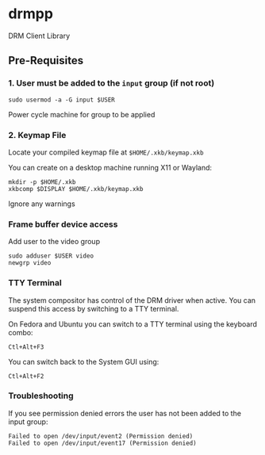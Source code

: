 # drmpp
DRM Client Library

## Pre-Requisites

### 1. User must be added to the `input` group (if not root)

    sudo usermod -a -G input $USER

Power cycle machine for group to be applied

### 2. Keymap File

Locate your compiled keymap file at `$HOME/.xkb/keymap.xkb`

You can create on a desktop machine running X11 or Wayland:

    mkdir -p $HOME/.xkb
    xkbcomp $DISPLAY $HOME/.xkb/keymap.xkb

Ignore any warnings

### Frame buffer device access

Add user to the video group

    sudo adduser $USER video
    newgrp video

### TTY Terminal

The system compositor has control of the DRM driver when active.  You can suspend this access by switching to a TTY terminal.

On Fedora and Ubuntu you can switch to a TTY terminal using the keyboard combo:

    Ctl+Alt+F3


You can switch back to the System GUI using:

    Ctl+Alt+F2

### Troubleshooting
If you see permission denied errors the user has not been added to the input group:

    Failed to open /dev/input/event2 (Permission denied)
    Failed to open /dev/input/event17 (Permission denied)
